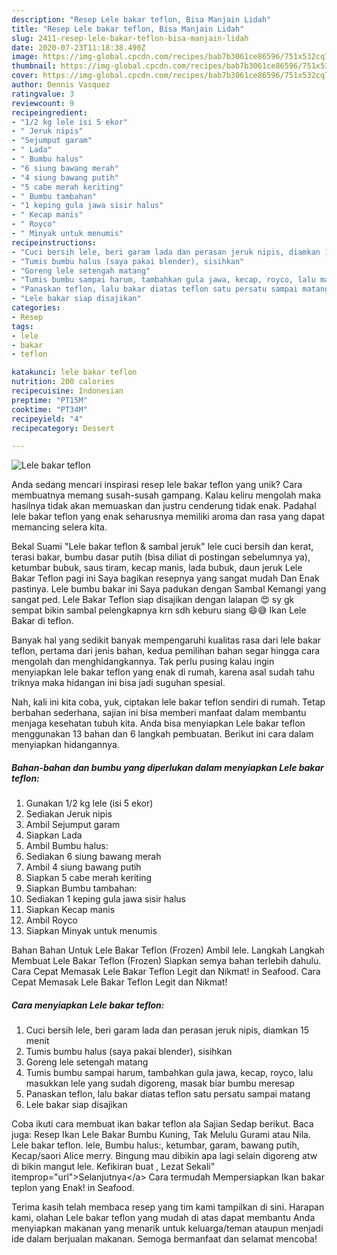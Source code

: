 ```yaml
---
description: "Resep Lele bakar teflon, Bisa Manjain Lidah"
title: "Resep Lele bakar teflon, Bisa Manjain Lidah"
slug: 2411-resep-lele-bakar-teflon-bisa-manjain-lidah
date: 2020-07-23T11:18:38.490Z
image: https://img-global.cpcdn.com/recipes/bab7b3061ce86596/751x532cq70/lele-bakar-teflon-foto-resep-utama.jpg
thumbnail: https://img-global.cpcdn.com/recipes/bab7b3061ce86596/751x532cq70/lele-bakar-teflon-foto-resep-utama.jpg
cover: https://img-global.cpcdn.com/recipes/bab7b3061ce86596/751x532cq70/lele-bakar-teflon-foto-resep-utama.jpg
author: Dennis Vasquez
ratingvalue: 3
reviewcount: 9
recipeingredient:
- "1/2 kg lele isi 5 ekor"
- " Jeruk nipis"
- "Sejumput garam"
- " Lada"
- " Bumbu halus"
- "6 siung bawang merah"
- "4 siung bawang putih"
- "5 cabe merah keriting"
- " Bumbu tambahan"
- "1 keping gula jawa sisir halus"
- " Kecap manis"
- " Royco"
- " Minyak untuk menumis"
recipeinstructions:
- "Cuci bersih lele, beri garam lada dan perasan jeruk nipis, diamkan 15 menit"
- "Tumis bumbu halus (saya pakai blender), sisihkan"
- "Goreng lele setengah matang"
- "Tumis bumbu sampai harum, tambahkan gula jawa, kecap, royco, lalu masukkan lele yang sudah digoreng, masak biar bumbu meresap"
- "Panaskan teflon, lalu bakar diatas teflon satu persatu sampai matang"
- "Lele bakar siap disajikan"
categories:
- Resep
tags:
- lele
- bakar
- teflon

katakunci: lele bakar teflon 
nutrition: 200 calories
recipecuisine: Indonesian
preptime: "PT15M"
cooktime: "PT34M"
recipeyield: "4"
recipecategory: Dessert

---
```



![Lele bakar teflon](https://img-global.cpcdn.com/recipes/bab7b3061ce86596/751x532cq70/lele-bakar-teflon-foto-resep-utama.jpg)

Anda sedang mencari inspirasi resep lele bakar teflon yang unik? Cara membuatnya memang susah-susah gampang. Kalau keliru mengolah maka hasilnya tidak akan memuaskan dan justru cenderung tidak enak. Padahal lele bakar teflon yang enak seharusnya memiliki aroma dan rasa yang dapat memancing selera kita.

Bekal Suami &#34;Lele bakar teflon &amp; sambal jeruk&#34; lele cuci bersih dan kerat, terasi bakar, bumbu dasar putih (bisa diliat di postingan sebelumnya ya), ketumbar bubuk, saus tiram, kecap manis, lada bubuk, daun jeruk Lele Bakar Teflon pagi ini Saya bagikan resepnya yang sangat mudah Dan Enak pastinya. Lele bumbu bakar ini Saya padukan dengan Sambal Kemangi yang sangat ped. Lele Bakar Teflon siap disajikan dengan lalapan 😍 sy gk sempat bikin sambal pelengkapnya krn sdh keburu siang 😄😅 Ikan Lele Bakar di teflon.

Banyak hal yang sedikit banyak mempengaruhi kualitas rasa dari lele bakar teflon, pertama dari jenis bahan, kedua pemilihan bahan segar hingga cara mengolah dan menghidangkannya. Tak perlu pusing kalau ingin menyiapkan lele bakar teflon yang enak di rumah, karena asal sudah tahu triknya maka hidangan ini bisa jadi suguhan spesial.


Nah, kali ini kita coba, yuk, ciptakan lele bakar teflon sendiri di rumah. Tetap berbahan sederhana, sajian ini bisa memberi manfaat dalam membantu menjaga kesehatan tubuh kita. Anda bisa menyiapkan Lele bakar teflon menggunakan 13 bahan dan 6 langkah pembuatan. Berikut ini cara dalam menyiapkan hidangannya.

<!--inarticleads1-->

##### Bahan-bahan dan bumbu yang diperlukan dalam menyiapkan Lele bakar teflon:

1. Gunakan 1/2 kg lele (isi 5 ekor)
1. Sediakan  Jeruk nipis
1. Ambil Sejumput garam
1. Siapkan  Lada
1. Ambil  Bumbu halus:
1. Sediakan 6 siung bawang merah
1. Ambil 4 siung bawang putih
1. Siapkan 5 cabe merah keriting
1. Siapkan  Bumbu tambahan:
1. Sediakan 1 keping gula jawa sisir halus
1. Siapkan  Kecap manis
1. Ambil  Royco
1. Siapkan  Minyak untuk menumis


Bahan Bahan Untuk Lele Bakar Teflon (Frozen) Ambil lele. Langkah Langkah Membuat Lele Bakar Teflon (Frozen) Siapkan semya bahan terlebih dahulu. Cara Cepat Memasak Lele Bakar Teflon Legit dan Nikmat! in Seafood. Cara Cepat Memasak Lele Bakar Teflon Legit dan Nikmat! 

<!--inarticleads2-->

##### Cara menyiapkan Lele bakar teflon:

1. Cuci bersih lele, beri garam lada dan perasan jeruk nipis, diamkan 15 menit
1. Tumis bumbu halus (saya pakai blender), sisihkan
1. Goreng lele setengah matang
1. Tumis bumbu sampai harum, tambahkan gula jawa, kecap, royco, lalu masukkan lele yang sudah digoreng, masak biar bumbu meresap
1. Panaskan teflon, lalu bakar diatas teflon satu persatu sampai matang
1. Lele bakar siap disajikan


Coba ikuti cara membuat ikan bakar teflon ala Sajian Sedap berikut. Baca juga: Resep Ikan Lele Bakar Bumbu Kuning, Tak Melulu Gurami atau Nila. Lele bakar teflon. lele, Bumbu halus:, ketumbar, garam, bawang putih, Kecap/saori Alice merry. Bingung mau dibikin apa lagi selain digoreng atw di bikin mangut lele. Kefikiran buat , Lezat Sekali&#34; itemprop=&#34;url&#34;&gt;Selanjutnya&lt;/a&gt; Cara termudah Mempersiapkan Ikan bakar teplon yang Enak! in Seafood. 

Terima kasih telah membaca resep yang tim kami tampilkan di sini. Harapan kami, olahan Lele bakar teflon yang mudah di atas dapat membantu Anda menyiapkan makanan yang menarik untuk keluarga/teman ataupun menjadi ide dalam berjualan makanan. Semoga bermanfaat dan selamat mencoba!
